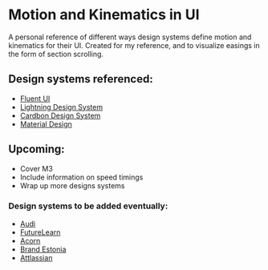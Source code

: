 # Motion and Kinematics in UI

A personal reference of different ways design systems define motion and kinematics for their UI. Created for my reference, and to visualize easings in the form of section scrolling.

## Design systems referenced:
- [Fluent UI](https://learn.microsoft.com/en-us/windows/apps/design/motion/timing-and-easing)
- [Lightning Design System](https://www.lightningdesignsystem.com/kinetics/choreography/kinetics-and-interaction/)
- [Cardbon Design System](https://carbondesignsystem.com/guidelines/motion/overview/#easing)
- [Material Design](https://m3.material.io/styles/motion/easing-and-duration/applying-easing-and-duration)




## Upcoming:
- Cover M3
- Include information on speed timings 
- Wrap up more designs systems


### Design systems to be added eventually:
- [Audi](https://www.audi.com/ci/en/intro/basics/animation.html)
- [FutureLearn](https://storybook.futurelearn.com/?path=/story/welcome--page)
- [Acorn](https://acorn.firefox.com/latest/acorn.html)
- [Brand Estonia](https://brand.estonia.ee/juhendid/videod-ja-animatsioonid/)
- [Attlassian](https://atlassian.design/components/motion/variables/code)
